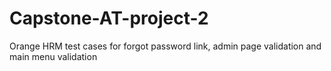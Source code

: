 # Capstone-AT-project-2
Orange HRM test cases for forgot password link, admin page validation and main menu validation
